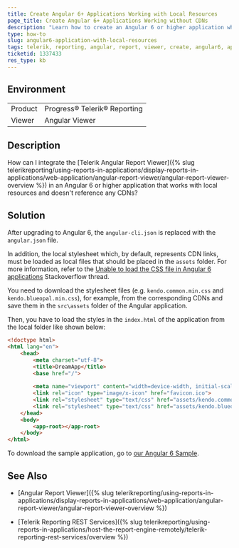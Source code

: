 ```yaml
---
title: Create Angular 6+ Applications Working with Local Resources
page_title: Create Angular 6+ Applications Working without CDNs
description: "Learn how to create an Angular 6 or higher application which is loading only local styles and scripts."
type: how-to
slug: angular6-application-with-local-resources
tags: telerik, reporting, angular, report, viewer, create, angular6, apps, work, with, local, resources, without, cdn
ticketid: 1337433
res_type: kb
---
```


## Environment

<table>
	<tr>
		<td>Product</td>
		<td>Progress® Telerik® Reporting</td>
	</tr>
	<tr>
		<td>Viewer</td>
		<td>Angular Viewer</td>
	</tr>
</table>

## Description

How can I integrate the [Telerik Angular Report Viewer]({% slug telerikreporting/using-reports-in-applications/display-reports-in-applications/web-application/angular-report-viewer/angular-report-viewer-overview %}) in an Angular 6 or higher application that works with local resources and doesn't reference any CDNs?

## Solution

After upgrading to Angular 6, the `angular-cli.json` is replaced with the `angular.json` file. 

In addition, the local stylesheet which, by default, represents CDN links, must be loaded as local files that should be placed in the `assets` folder. For more information, refer to the [Unable to load the CSS file in Angular 6 applications](https://stackoverflow.com/questions/50666689/unable-to-load-the-css-file-in-angular-6-application) Stackoverflow thread. 

You need to download the stylesheet files (e.g. `kendo.common.min.css` and `kendo.blueopal.min.css`), for example, from the corresponding CDNs and save them in the `src\assets` folder of the Angular application.

Then, you have to load the styles in the `index.html` of the application from the local folder like shown below:

````HTML
<!doctype html>
<html lang="en">
	<head>
		<meta charset="utf-8">
		<title>DreamApp</title>
		<base href="/">
		
		<meta name="viewport" content="width=device-width, initial-scale=1">
		<link rel="icon" type="image/x-icon" href="favicon.ico">
		<link rel="stylesheet" type="text/css" href="assets/kendo.common.min.css">
		<link rel="stylesheet" type="text/css" href="assets/kendo.blueopal.min.css">
	</head>
	<body>
		<app-root></app-root>
	</body>
</html>
````

To download the sample application, go to [our Angular 6 Sample](https://www.telerik.com/docs/default-source/knowledgebasearticleattachments/reporting/sampleangular6app.zip?sfvrsn=3458f73f_2).

## See Also

* [Angular Report Viewer]({% slug telerikreporting/using-reports-in-applications/display-reports-in-applications/web-application/angular-report-viewer/angular-report-viewer-overview %})

* [Telerik Reporting REST Services]({% slug telerikreporting/using-reports-in-applications/host-the-report-engine-remotely/telerik-reporting-rest-services/overview %})
